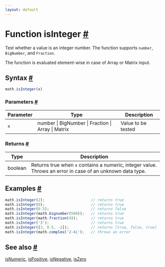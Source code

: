 ```yaml
---
layout: default
---
```


<h1 id="function-isinteger">Function isInteger <a href="#function-isinteger" title="Permalink">#</a></h1>

Test whether a value is an integer number.
The function supports `number`, `BigNumber`, and `Fraction`.

The function is evaluated element-wise in case of Array or Matrix input.


<h2 id="syntax">Syntax <a href="#syntax" title="Permalink">#</a></h2>

```js
math.isInteger(x)
```

<h3 id="parameters">Parameters <a href="#parameters" title="Permalink">#</a></h3>

Parameter | Type | Description
--------- | ---- | -----------
`x` | number &#124; BigNumber &#124; Fraction &#124; Array &#124; Matrix | Value to be tested

<h3 id="returns">Returns <a href="#returns" title="Permalink">#</a></h3>

Type | Description
---- | -----------
boolean | Returns true when `x` contains a numeric, integer value. Throws an error in case of an unknown data type.


<h2 id="examples">Examples <a href="#examples" title="Permalink">#</a></h2>

```js
math.isInteger(2);                     // returns true
math.isInteger(0);                     // returns true
math.isInteger(0.5);                   // returns false
math.isInteger(math.bignumber(500));   // returns true
math.isInteger(math.fraction(4));      // returns true
math.isInteger('3');                   // returns true
math.isInteger([3, 0.5, -2]);          // returns [true, false, true]
math.isInteger(math.complex('2-4i');   // throws an error
```


<h2 id="see-also">See also <a href="#see-also" title="Permalink">#</a></h2>

[isNumeric](isNumeric.html),
[isPositive](isPositive.html),
[isNegative](isNegative.html),
[isZero](isZero.html)


<!-- Note: This file is automatically generated from source code comments. Changes made in this file will be overridden. -->
